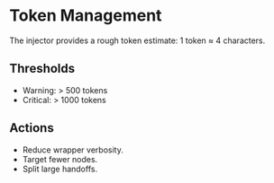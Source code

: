 # Token Management

The injector provides a rough token estimate: 1 token ≈ 4 characters.

## Thresholds
- Warning: > 500 tokens
- Critical: > 1000 tokens

## Actions
- Reduce wrapper verbosity.
- Target fewer nodes.
- Split large handoffs.
